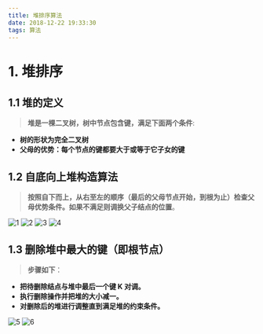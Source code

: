 ```yaml
---
title: 堆排序算法
date: 2018-12-22 19:33:30
tags: 算法
---
```


# 1. 堆排序

## 1.1 堆的定义

> **堆是一棵二叉树，树中节点包含键，满足下面两个条件**:

- **树的形状为完全二叉树**
- **父母的优势：每个节点的键都要大于或等于它子女的键**

## 1.2 自底向上堆构造算法

> **按照自下而上，从右至左的顺序（最后的父母节点开始，到根为止）检查父母优势条件。如果不满足则调换父子结点的位置**。

![1](https://ws1.sinaimg.cn/large/006wCagogy1fyfr7woq7xj31090c3gn5.jpg)
![2](https://ws1.sinaimg.cn/large/006wCagogy1fyfre6d60lj30zb0byq4h.jpg)
![3](https://ws1.sinaimg.cn/large/006wCagogy1fyfrdnjrxyj30z80bmjsw.jpg)
![4](https://ws1.sinaimg.cn/large/006wCagogy1fyfrelvx0tj30z60brq4g.jpg)

## 1.3 删除堆中最大的键（即根节点）

> **步骤如下**：

- **把待删除结点与堆中最后一个键 K 对调。**
- **执行删除操作并把堆的大小减一。**
- **对删除后的堆进行调整直到满足堆的约束条件。**

![5](https://ws1.sinaimg.cn/large/006wCagogy1fyfro0erzwj311t0kr77e.jpg)
![6](https://ws1.sinaimg.cn/large/006wCagogy1fyfroguncmj30yu0m8tam.jpg)
